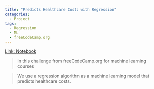 ```yaml
---
title: "Predicts Healthcare Costs with Regression"
categories:
  - Project
tags:
  - Regression
  - ML
  - freeCodeCamp.org
---
```


[Link: Notebook](https://github.com/momijizen/Machine-Learning-with-Python-Projects/blob/main/fcc_predict_health_costs_with_regression.ipynb)

>In this challenge from freeCodeCamp.org for machine learning courses

>We use a regression algorithm as a machine learning model that predicts healthcare costs.
